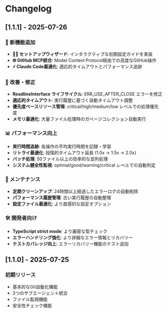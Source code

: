 # Changelog

## [1.1.1] - 2025-07-26

### 🎉 新機能追加
- **🧙‍♂️ セットアップウィザード**: インタラクティブな初期設定ガイドを実装
- **🌐 GitHub MCP統合**: Model Context Protocol経由での高度なGitHub操作
- **⚡ Claude Code最適化**: 適応的タイムアウトとパフォーマンス追跡

### 🔧 改善・修正
- **ReadlineInterface ライフサイクル**: ERR_USE_AFTER_CLOSE エラーを修正
- **適応的タイムアウト**: 実行履歴に基づく自動タイムアウト調整
- **優先度ベースリソース管理**: critical/high/medium/low レベルでの処理優先度
- **メモリ最適化**: 大量ファイル処理時のガベージコレクション自動実行

### 📊 パフォーマンス向上
- **実行時間追跡**: 各操作の平均実行時間を記録・学習
- **リトライ最適化**: 段階的タイムアウト延長 (1.0x → 1.5x → 2.0x)
- **バッチ処理**: 50ファイル以上の効率的な並列処理
- **システム健全性監視**: optimal/good/warning/critical レベルでの自動判定

### 🧹 メンテナンス
- **定期クリーンアップ**: 24時間以上経過したエラーログの自動削除
- **パフォーマンス履歴管理**: 古い実行履歴の自動整理
- **設定ファイル最適化**: より直感的な設定オプション

### 🛠️ 開発者向け
- **TypeScript strict mode**: より厳密な型チェック
- **エラーハンドリング強化**: より詳細なエラー情報とリカバリー
- **テストカバレッジ向上**: エラーリカバリー機能のテスト追加

## [1.1.0] - 2025-07-25

### 初期リリース
- 基本的なGit自動化機能
- 3つのサブエージェント統合
- ファイル監視機能
- 安全性チェック機能